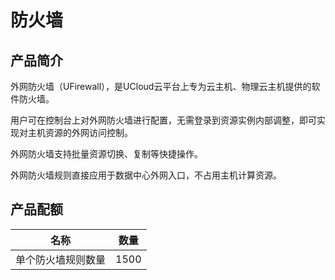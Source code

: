 # 防火墙


## 产品简介

外网防火墙（UFirewall），是UCloud云平台上专为云主机、物理云主机提供的软件防火墙。

用户可在控制台上对外网防火墙进行配置，无需登录到资源实例内部调整，即可实现对主机资源的外网访问控制。

外网防火墙支持批量资源切换、复制等快捷操作。

外网防火墙规则直接应用于数据中心外网入口，不占用主机计算资源。


## 产品配额

|名称|数量|
|---|---|
|单个防火墙规则数量|1500|
